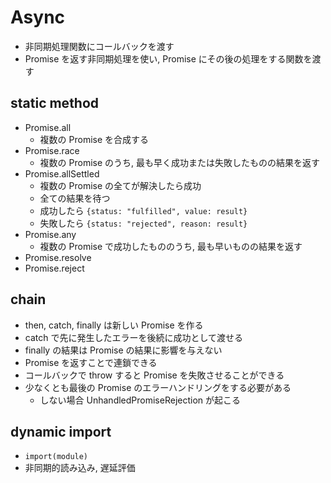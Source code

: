 # Async

- 非同期処理関数にコールバックを渡す
- Promise を返す非同期処理を使い, Promise にその後の処理をする関数を渡す

## static method
- Promise.all
    - 複数の Promise を合成する
- Promise.race
    - 複数の Promise のうち, 最も早く成功または失敗したものの結果を返す
- Promise.allSettled
    - 複数の Promise の全てが解決したら成功
    - 全ての結果を待つ
    - 成功したら `{status: "fulfilled", value: result}`
    - 失敗したら `{status: "rejected", reason: result}`
- Promise.any
    - 複数の Promise で成功したもののうち, 最も早いものの結果を返す
- Promise.resolve
- Promise.reject

## chain
- then, catch, finally は新しい Promise を作る
- catch で先に発生したエラーを後続に成功として渡せる
- finally の結果は Promise の結果に影響を与えない
- Promise を返すことで連鎖できる
- コールバックで throw すると Promise を失敗させることができる
- 少なくとも最後の Promise のエラーハンドリングをする必要がある
    - しない場合 UnhandledPromiseRejection が起こる

## dynamic import
- `import(module)`
- 非同期的読み込み, 遅延評価
